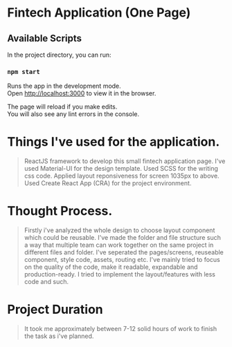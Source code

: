 # Fintech Application (One Page) 
## Available Scripts

In the project directory, you can run:

### `npm start`

Runs the app in the development mode.\
Open [http://localhost:3000](http://localhost:3000) to view it in the browser.

The page will reload if you make edits.\
You will also see any lint errors in the console.

# Things I've used for the application. 
 > ReactJS framework to develop this small fintech application page.
 > I've used Material-UI for the design template.
 > Used SCSS for the writing css code. 
 > Applied layout reponsiveness for screen 1035px to above.
 > Used Create React App (CRA) for the project environment.
 # Thought Process. 
 > Firstly i've analyzed the whole design to choose layout component which could be reusable.
 > I've made the folder and file structure such a way that multiple team can work together on the same project in different files and folder.
 > I've seperated the pages/screens, reuseable component, style code, assets, routing etc.
 > I've mainly tried to focus on the quality of the code, make it readable, expandable and production-ready. I tried to implement the layout/features with less code and such.

 # Project Duration
 > It took me approximately between 7-12 solid hours of work to finish the task as i've planned.





